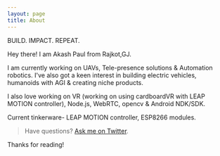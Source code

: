 ```yaml
---
layout: page
title: About
---
```


<p class="message">
  BUILD. IMPACT. REPEAT.
</p>

Hey there! I am Akash Paul from Rajkot,GJ.

I am currently working on UAVs, Tele-presence solutions & Automation robotics. I've also got a keen interest in building electric vehicles, humanoids with AGI & creating niche products. 

I also love working on VR (working on using cardboardVR with LEAP MOTION controller), Node.js, WebRTC, opencv & Android NDK/SDK.

Current tinkerware- LEAP MOTION controller, ESP8266 modules.

>Have questions? [Ask me on Twitter](https://twitter.com/iakashpaul).

Thanks for reading!
